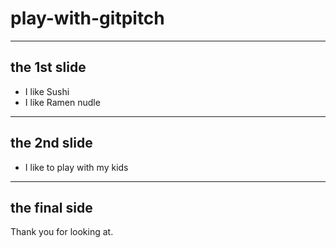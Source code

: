 # play-with-gitpitch

---
## the 1st slide
- I like Sushi
- I like Ramen nudle

---
## the 2nd slide
- I like to play with my kids

---
## the final side
Thank you for looking at.
